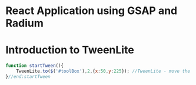 # React Application using GSAP and Radium

# Introduction to TweenLite

```js
function startTween(){
    TweenLite.to($('#toolBox'),2,{x:50,y:225}); //TweenLite - move the Toolbox left: 50px and down:225px in 2 seconds
}//end:startTween
```



